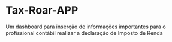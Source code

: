 # Tax-Roar-APP
Um dashboard para inserção de informações importantes para o profissional contábil realizar a declaração de Imposto de Renda
